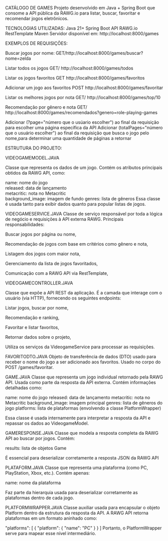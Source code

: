 CATÁLOGO DE GAMES
Projeto desenvolvido em Java + Spring Boot que consome a API pública da RAWG.io para listar, buscar, favoritar e recomendar jogos eletrônicos.

TECNOLOGIAS UTILIZADAS:
Java 21+
Spring Boot
API RAWG.io
RestTemplate
Maven
Servidor disponível em:
http://localhost:8000/games


EXEMPLOS DE REQUISIÇÕES:

Buscar jogos por nome:
GET/http://localhost:8000/games/buscar?nome=zelda

Listar todos os jogos 
GET/ http://localhost:8000/games/todos

Listar os jogos favoritos
GET http://localhost:8000/games/favoritos

Adicionar um jogo aos favoritos
POST  http://localhost:8000/games/favoritar

Listar os melhores jogos por nota
GET/ http://localhost:8000/games/top/10


Recomendação por gênero e nota
GET/ http://localhost:8000/games/recomendados?genero=role-playing-games


Adicionar (?page="número que o usúario escolher") ao final da requisição para escolher uma página específica da API
Adicionar (totalPages="número que o usuário escolher") ao final da requisição que busca o jogo pelo nome,para determinar uma quantidade de páginas a retornar

ESTRUTURA DO PROJETO:

VIDEOGAMEMODEL.JAVA

Classe que representa os dados de um jogo.
Contém os atributos principais obtidos da RAWG API, como:
    
name: nome do jogo    
released: data de lançamento   
metacritic: nota no Metacritic    
background_image: imagem de fundo
genres: lista de gêneros
Essa classe é usada tanto para exibir dados quanto para popular listas de jogos.

VIDEOGAMESERVICE.JAVA
Classe de serviço responsável por toda a lógica de negócio e requisições à API externa RAWG.
Principais responsabilidades:

Buscar jogos por página ou nome,

Recomendação de jogos com base em critérios como gênero e nota,

Listagem dos jogos com maior nota,

Gerenciamento da lista de jogos favoritados,

Comunicação com a RAWG API via RestTemplate,

VIDEOGAMECONTROLLER.JAVA

Classe que expõe a API REST da aplicação.
É a camada que interage com o usuário (via HTTP), fornecendo os seguintes endpoints:

Listar jogos, buscar por nome,

Recomendação e ranking,

Favoritar e listar favoritos,

Retornar dados sobre o projeto,

Utiliza os serviços da VideogameService para processar as requisições.

FAVORITODTO.JAVA
Objeto de transferência de dados (DTO) usado para receber o nome do jogo a ser adicionado aos favoritos.
Usado no corpo do POST /games/favoritar.

GAME.JAVA
Classe que representa um jogo individual retornado pela RAWG API.
Usada como parte da resposta da API externa. Contém informações detalhadas como:

name: nome do jogo
released: data de lançamento
metacritic: nota no Metacritic
background_image: imagem principal
genres: lista de gêneros do jogo
platforms: lista de plataformas (envolvendo a classe PlatformWrapper)

Essa classe é usada internamente para interpretar a resposta da API e repassar os dados ao VideogameModel.

GAMERESPONSE.JAVA
Classe que modela a resposta completa da RAWG API ao buscar por jogos.
Contém:

results: lista de objetos Game

É essencial para deserializar corretamente a resposta JSON da RAWG API

PLATAFORM.JAVA
Classe que representa uma plataforma (como PC, PlayStation, Xbox, etc.).
Contém apenas:

name: nome da plataforma

Faz parte da hierarquia usada para deserializar corretamente as plataformas dentro de cada jogo.

PLATFORMWRAPPER.JAVA
Classe auxiliar usada para encapsular o objeto Platform dentro da estrutura da resposta da API.
A RAWG API retorna plataformas em um formato aninhado como:

"platforms": [
  {
    "platform": {
      "name": "PC"
    }
  }
]
Portanto, o PlatformWrapper serve para mapear esse nível intermediário.



